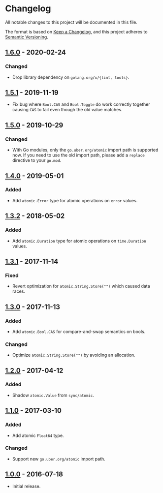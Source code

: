 # Changelog

All notable changes to this project will be documented in this file.

The format is based on [Keep a Changelog](https://keepachangelog.com/en/1.0.0/),
and this project adheres to [Semantic Versioning](https://semver.org/spec/v2.0.0.html).

## [1.6.0] - 2020-02-24

### Changed

- Drop library dependency on `golang.org/x/{lint, tools}`.

## [1.5.1] - 2019-11-19

- Fix bug where `Bool.CAS` and `Bool.Toggle` do work correctly together
  causing `CAS` to fail even though the old value matches.

## [1.5.0] - 2019-10-29

### Changed

- With Go modules, only the `go.uber.org/atomic` import path is supported now.
  If you need to use the old import path, please add a `replace` directive to
  your `go.mod`.

## [1.4.0] - 2019-05-01

### Added

- Add `atomic.Error` type for atomic operations on `error` values.

## [1.3.2] - 2018-05-02

### Added

- Add `atomic.Duration` type for atomic operations on `time.Duration` values.

## [1.3.1] - 2017-11-14

### Fixed

- Revert optimization for `atomic.String.Store("")` which caused data races.

## [1.3.0] - 2017-11-13

### Added

- Add `atomic.Bool.CAS` for compare-and-swap semantics on bools.

### Changed

- Optimize `atomic.String.Store("")` by avoiding an allocation.

## [1.2.0] - 2017-04-12

### Added

- Shadow `atomic.Value` from `sync/atomic`.

## [1.1.0] - 2017-03-10

### Added

- Add atomic `Float64` type.

### Changed

- Support new `go.uber.org/atomic` import path.

## [1.0.0] - 2016-07-18

- Initial release.

[1.6.0]: https://github.com/uber-go/atomic/compare/v1.5.1...v1.6.0
[1.5.1]: https://github.com/uber-go/atomic/compare/v1.5.0...v1.5.1
[1.5.0]: https://github.com/uber-go/atomic/compare/v1.4.0...v1.5.0
[1.4.0]: https://github.com/uber-go/atomic/compare/v1.3.2...v1.4.0
[1.3.2]: https://github.com/uber-go/atomic/compare/v1.3.1...v1.3.2
[1.3.1]: https://github.com/uber-go/atomic/compare/v1.3.0...v1.3.1
[1.3.0]: https://github.com/uber-go/atomic/compare/v1.2.0...v1.3.0
[1.2.0]: https://github.com/uber-go/atomic/compare/v1.1.0...v1.2.0
[1.1.0]: https://github.com/uber-go/atomic/compare/v1.0.0...v1.1.0
[1.0.0]: https://github.com/uber-go/atomic/releases/tag/v1.0.0
